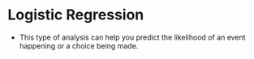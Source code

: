 # Logistic Regression
- This type of analysis can help you predict the likelihood of an event happening or a choice being made.
